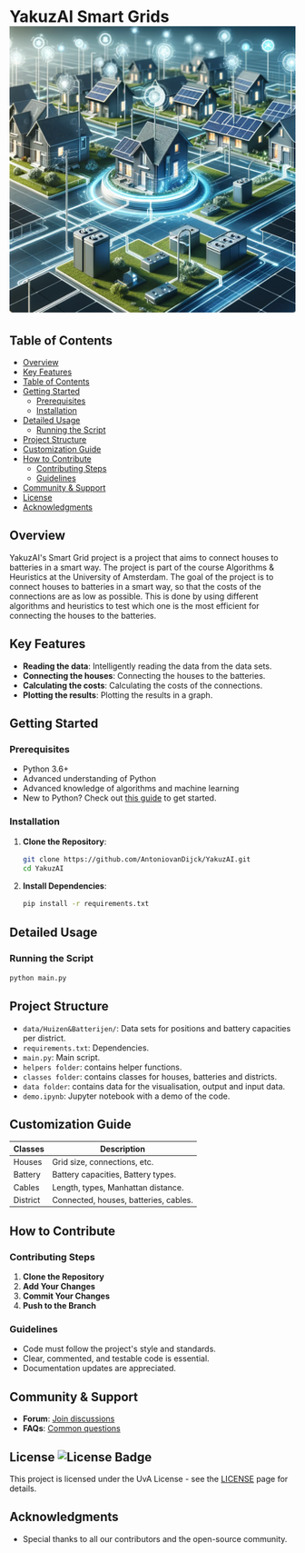 
# YakuzAI Smart Grids![YakuzAI Logo](data/assets/smart_grids1.png)

## Table of Contents
- [Overview](#overview)
- [Key Features](#key-features)
- [Table of Contents](#table-of-contents)
- [Getting Started](#getting-started)
  - [Prerequisites](#prerequisites)
  - [Installation](#installation)
- [Detailed Usage](#detailed-usage)
   - [Running the Script](#running-the-script)
- [Project Structure](#project-structure)
- [Customization Guide](#customization-guide)
- [How to Contribute](#how-to-contribute)
  - [Contributing Steps](#contributing-steps)
  - [Guidelines](#guidelines)
- [Community & Support](#community--support)
- [License](#license-)
- [Acknowledgments](#acknowledgments)

## Overview

YakuzAI's Smart Grid project is a project that aims to connect houses to batteries in a smart way. The project is part of the course Algorithms & Heuristics at the University of Amsterdam. The goal of the project is to connect houses to batteries in a smart way, so that the costs of the connections are as low as possible. This is done by using different algorithms and heuristics to test which one is the most efficient for connecting the houses to the batteries.


## Key Features

- **Reading the data**: Intelligently reading the data from the data sets.
- **Connecting the houses**: Connecting the houses to the batteries.
- **Calculating the costs**: Calculating the costs of the connections.
- **Plotting the results**: Plotting the results in a graph.

## Getting Started

### Prerequisites

- Python 3.6+
- Advanced understanding of Python
- Advanced knowledge of algorithms and machine learning
- New to Python? Check out [this guide](https://www.proglab.nl) to get started.

### Installation

1. **Clone the Repository**:
   ```bash
   git clone https://github.com/AntoniovanDijck/YakuzAI.git
   cd YakuzAI
   ```

2. **Install Dependencies**:
   ```bash
   pip install -r requirements.txt
   ```

## Detailed Usage

### Running the Script

```bash
python main.py
```

## Project Structure 

- `data/Huizen&Batterijen/`: Data sets for positions and battery capacities per district.
- `requirements.txt`: Dependencies.
- `main.py`: Main script.
- `helpers folder`: contains helper functions.
- `classes folder`: contains classes for houses, batteries and districts.
- `data folder`: contains data for the visualisation, output and input data.
- `demo.ipynb`: Jupyter notebook with a demo of the code.


## Customization Guide

| Classes                | Description                              |
| ---------------------- | ---------------------------------------- |
| Houses                 | Grid size, connections, etc.             | 
| Battery                | Battery capacities, Battery types.       | 
| Cables                 | Length, types, Manhattan distance.       |
| District               | Connected, houses, batteries, cables.    | 

## How to Contribute

### Contributing Steps

1. **Clone the Repository**
2. **Add Your Changes**
3. **Commit Your Changes**
4. **Push to the Branch**

### Guidelines

- Code must follow the project's style and standards.
- Clear, commented, and testable code is essential.
- Documentation updates are appreciated.

## Community & Support

- **Forum**: [Join discussions](https://student.uva.nl)
- **FAQs**: [Common questions](https://www.uva.nl/onderwijs/bachelor/inschrijven/doe-mee-aan-uva-matching/veelgestelde-vragen/veelgestelde-vragen.html)

## License ![License Badge](https://img.shields.io/badge/License-Hippocratic_3.0-lightgrey.svg)

This project is licensed under the UvA License - see the [LICENSE](https://uba.uva.nl/en/support/open-data/licences/licences.html) page for details.

## Acknowledgments

- Special thanks to all our contributors and the open-source community. 
